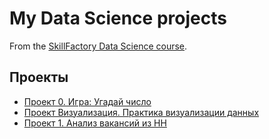 # My Data Science projects

From the [SkillFactory Data Science course](https://skillfactory.ru/data-science).

## Проекты 

* [Проект 0. Игра: Угадай число](https://github.com/SerG8S/sf_data_science/tree/main/project_0)
* [Проект Визуализация. Практика визуализации данных](https://github.com/SerG8S/sf_data_science/tree/main/project_visualisation)
* [Проект 1. Анализ вакансий из HH](https://github.com/SerG8S/sf_data_science/tree/main/)
